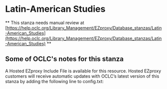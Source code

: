 # Latin-American Studies
** This stanza needs manual review at [https://help.oclc.org/Library_Management/EZproxy/Database_stanzas/Latin-American_Studies](https://help.oclc.org/Library_Management/EZproxy/Database_stanzas/Latin-American_Studies) **

## Some of OCLC's notes for this stanza

A Hosted EZproxy Include File is available for this resource. Hosted EZproxy customers will receive automatic updates with OCLC&rsquo;s latest version of this stanza by adding the following line to config.txt:

&nbsp;

&nbsp;

